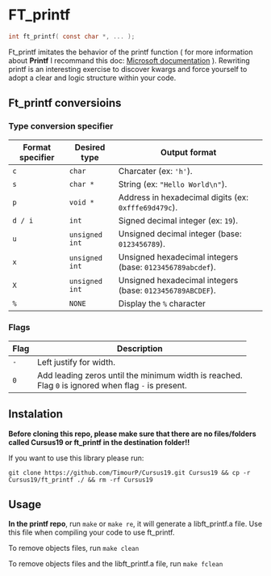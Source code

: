 # FT_printf
```C
int ft_printf( const char *, ... );
```
Ft_printf imitates the behavior of the printf function ( for more information about **Printf** I recommand this doc: [Microsoft documentation](https://docs.microsoft.com/en-us/cpp/c-runtime-library/format-specification-syntax-printf-and-wprintf-functions) ). Rewriting printf is an interesting exercise to discover kwargs and force yourself to adopt a clear and logic structure within your code.

## Ft_printf conversioins

### Type conversion specifier

| Format specifier | Desired type | Output format |
| --- | --- | --- |
| `c` | `char` | Charcater (ex: `'h'`). | 
| `s` | `char *` | String (ex: `"Hello World\n"`). |
| `p` | `void *` | Address in hexadecimal digits (ex: `0xfffe69d479c`). |
| `d / i` | `int` | Signed decimal integer (ex: `19`). |
| `u` | `unsigned int` | Unsigned decimal integer (base: `0123456789`). |
| `x` | `unsigned int` | Unsigned hexadecimal integers (base: `0123456789abcdef`). |
| `X` | `unsigned int` | Unsigned hexadecimal integers (base: `0123456789ABCDEF`). |
| `%` | `NONE` | Display the `%` character |

### Flags

| Flag | Description |
| --- | --- |
| `-` | Left justify for width. |
| `0` | Add leading zeros until the minimum width is reached. </br>Flag `0` is ignored when flag `-` is present. |

## Instalation
**Before cloning this repo, please make sure that there are no files/folders called Cursus19 or ft_printf in the destination folder!!**

If you want to use this library please run:
```
git clone https://github.com/TimourP/Cursus19.git Cursus19 && cp -r Cursus19/ft_printf ./ && rm -rf Cursus19
```
## Usage
**In the printf repo**, run ```make``` or ```make re```, it will generate a libft_printf.a file. Use this file when compiling your code to use ft_printf.

To remove objects files, run ```make clean```

To remove objects files and the libft_printf.a file, run ```make fclean```
